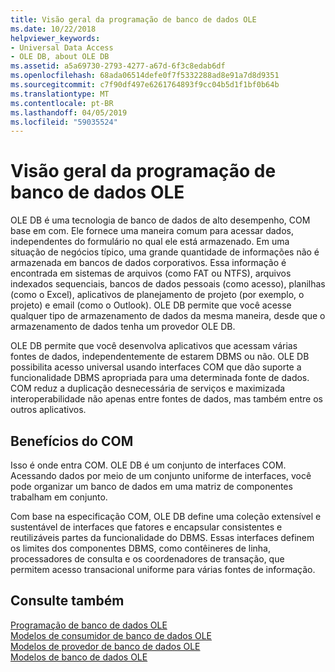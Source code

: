 ```yaml
---
title: Visão geral da programação de banco de dados OLE
ms.date: 10/22/2018
helpviewer_keywords:
- Universal Data Access
- OLE DB, about OLE DB
ms.assetid: a5a69730-2793-4277-a67d-6f3c8edab6df
ms.openlocfilehash: 68ada06514defe0f7f5332288ad8e91a7d8d9351
ms.sourcegitcommit: c7f90df497e6261764893f9cc04b5d1f1bf0b64b
ms.translationtype: MT
ms.contentlocale: pt-BR
ms.lasthandoff: 04/05/2019
ms.locfileid: "59035524"
---
```

# <a name="ole-db-programming-overview"></a>Visão geral da programação de banco de dados OLE

OLE DB é uma tecnologia de banco de dados de alto desempenho, COM base em com. Ele fornece uma maneira comum para acessar dados, independentes do formulário no qual ele está armazenado. Em uma situação de negócios típico, uma grande quantidade de informações não é armazenada em bancos de dados corporativos. Essa informação é encontrada em sistemas de arquivos (como FAT ou NTFS), arquivos indexados sequenciais, bancos de dados pessoais (como acesso), planilhas (como o Excel), aplicativos de planejamento de projeto (por exemplo, o projeto) e email (como o Outlook). OLE DB permite que você acesse qualquer tipo de armazenamento de dados da mesma maneira, desde que o armazenamento de dados tenha um provedor OLE DB.

OLE DB permite que você desenvolva aplicativos que acessam várias fontes de dados, independentemente de estarem DBMS ou não. OLE DB possibilita acesso universal usando interfaces COM que dão suporte a funcionalidade DBMS apropriada para uma determinada fonte de dados. COM reduz a duplicação desnecessária de serviços e maximizada interoperabilidade não apenas entre fontes de dados, mas também entre os outros aplicativos.

## <a name="benefits-of-com"></a>Benefícios do COM

Isso é onde entra COM. OLE DB é um conjunto de interfaces COM. Acessando dados por meio de um conjunto uniforme de interfaces, você pode organizar um banco de dados em uma matriz de componentes trabalham em conjunto.

Com base na especificação COM, OLE DB define uma coleção extensível e sustentável de interfaces que fatores e encapsular consistentes e reutilizáveis partes da funcionalidade do DBMS. Essas interfaces definem os limites dos componentes DBMS, como contêineres de linha, processadores de consulta e os coordenadores de transação, que permitem acesso transacional uniforme para várias fontes de informação.

## <a name="see-also"></a>Consulte também

[Programação de banco de dados OLE](../../data/oledb/ole-db-programming.md)<br/>
[Modelos de consumidor de banco de dados OLE](../../data/oledb/ole-db-consumer-templates-cpp.md)<br/>
[Modelos de provedor de banco de dados OLE](../../data/oledb/ole-db-provider-templates-cpp.md)<br/>
[Modelos de banco de dados OLE](../../data/oledb/ole-db-templates.md)